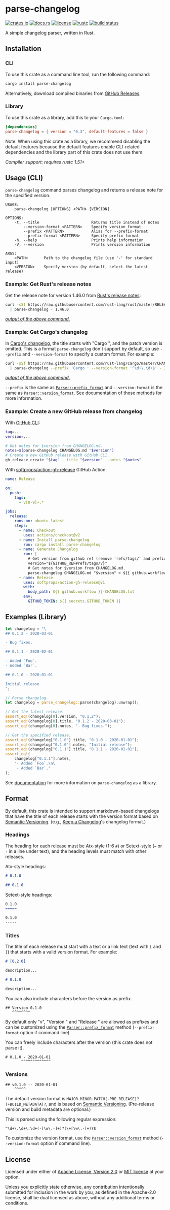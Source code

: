 # parse-changelog

[![crates.io](https://img.shields.io/crates/v/parse-changelog?style=flat-square&logo=rust)](https://crates.io/crates/parse-changelog)
[![docs.rs](https://img.shields.io/badge/docs.rs-parse--changelog-blue?style=flat-square)](https://docs.rs/parse-changelog)
[![license](https://img.shields.io/badge/license-Apache--2.0_OR_MIT-blue?style=flat-square)](#license)
[![rustc](https://img.shields.io/badge/rustc-1.51+-blue?style=flat-square&logo=rust)](https://www.rust-lang.org)
[![build status](https://img.shields.io/github/workflow/status/taiki-e/parse-changelog/CI/main?style=flat-square&logo=github)](https://github.com/taiki-e/parse-changelog/actions)

A simple changelog parser, written in Rust.

## Installation

### CLI

To use this crate as a command line tool, run the following command:

```sh
cargo install parse-changelog
```

Alternatively, download compiled binaries from [GitHub Releases](https://github.com/taiki-e/parse-changelog/releases).

### Library

To use this crate as a library, add this to your `Cargo.toml`:

```toml
[dependencies]
parse-changelog = { version = "0.3", default-features = false }
```

Note: When using this crate as a library, we recommend disabling the default
features because the default features enable CLI-related dependencies and the
library part of this crate does not use them.

*Compiler support: requires rustc 1.51+*

## Usage (CLI)

`parse-changelog` command parses changelog and returns a release note for the
specified version.

```text
USAGE:
    parse-changelog [OPTIONS] <PATH> [VERSION]

OPTIONS:
    -t, --title                       Returns title instead of notes
        --version-format <PATTERN>    Specify version format
        --prefix <PATTERN>            Alias for --prefix-format
        --prefix-format <PATTERN>     Specify prefix format
    -h, --help                        Prints help information
    -V, --version                     Prints version information

ARGS:
    <PATH>       Path to the changelog file (use '-' for standard input)
    <VERSION>    Specify version (by default, select the latest release)
```

### Example: Get Rust's release notes

Get the release note for version 1.46.0 from [Rust's release notes](https://github.com/rust-lang/rust/blob/master/RELEASES.md):

```sh
curl -sSf https://raw.githubusercontent.com/rust-lang/rust/master/RELEASES.md \
  | parse-changelog - 1.46.0
```

[*output of the above command.*](tests/fixtures/rust-1.46.0.md)

### Example: Get Cargo's changelog

In [Cargo's changelog](https://github.com/rust-lang/cargo/blob/master/CHANGELOG.md),
the title starts with "Cargo ", and the patch version is omitted. This is a
format `parse-changelog` don't support by default, so use `--prefix` and
`--version-format` to specify a custom format. For example:

```sh
curl -sSf https://raw.githubusercontent.com/rust-lang/cargo/master/CHANGELOG.md \
  | parse-changelog --prefix 'Cargo ' --version-format '^\d+\.\d+$' - 1.50
```

[*output of the above command.*](tests/fixtures/cargo-1.50.md)

`--prefix` is the same as [`Parser::prefix_format`] and `--version-format` is
the same as [`Parser::version_format`]. See documentation of those methods for
more information.

### Example: Create a new GitHub release from changelog

With [GitHub CLI](https://cli.github.com/manual/gh_release_create):

```sh
tag=...
version=...

# Get notes for $version from CHANGELOG.md.
notes=$(parse-changelog CHANGELOG.md "$version")
# Create a new GitHub release with GitHub CLI.
gh release create "$tag" --title "$version" --notes "$notes"
```

With [softprops/action-gh-release](https://github.com/softprops/action-gh-release) GitHub Action:

```yaml
name: Release

on:
  push:
    tags:
      - v[0-9]+.*

jobs:
  release:
    runs-on: ubuntu-latest
    steps:
      - name: Checkout
        uses: actions/checkout@v2
      - name: Install parse-changelog
        run: cargo install parse-changelog
      - name: Generate Changelog
        run: |
          # Get version from github ref (remove 'refs/tags/' and prefix 'v')
          version="${GITHUB_REF#refs/tags/v}"
          # Get notes for $version from CHANGELOG.md.
          parse-changelog CHANGELOG.md "$version" > ${{ github.workflow }}-CHANGELOG.txt
      - name: Release
        uses: softprops/action-gh-release@v1
        with:
          body_path: ${{ github.workflow }}-CHANGELOG.txt
        env:
          GITHUB_TOKEN: ${{ secrets.GITHUB_TOKEN }}
```

## Examples (Library)

```rust
let changelog = "\
## 0.1.2 - 2020-03-01

- Bug fixes.

## 0.1.1 - 2020-02-01

- Added `Foo`.
- Added `Bar`.

## 0.1.0 - 2020-01-01

Initial release
";

// Parse changelog.
let changelog = parse_changelog::parse(changelog).unwrap();

// Get the latest release.
assert_eq!(changelog[0].version, "0.1.2");
assert_eq!(changelog[0].title, "0.1.2 - 2020-03-01");
assert_eq!(changelog[0].notes, "- Bug fixes.");

// Get the specified release.
assert_eq!(changelog["0.1.0"].title, "0.1.0 - 2020-01-01");
assert_eq!(changelog["0.1.0"].notes, "Initial release");
assert_eq!(changelog["0.1.1"].title, "0.1.1 - 2020-02-01");
assert_eq!(
    changelog["0.1.1"].notes,
    "- Added `Foo`.\n\
     - Added `Bar`."
);
```

See [documentation](https://docs.rs/parse-changelog) for more information on
`parse-changelog` as a library.

## Format

By default, this crate is intended to support markdown-based changelogs
that have the title of each release starts with the version format based on
[Semantic Versioning][semver]. (e.g., [Keep a Changelog][keepachangelog]'s
changelog format.)

### Headings

The heading for each release must be Atx-style (1-6 `#`) or
Setext-style (`=` or `-` in a line under text), and the heading levels
must match with other releases.

Atx-style headings:

```markdown
# 0.1.0
```

```markdown
## 0.1.0
```

Setext-style headings:

```markdown
0.1.0
=====
```

```markdown
0.1.0
-----
```

### Titles

The title of each release must start with a text or a link text (text with
`[` and `]`) that starts with a valid version format. For example:

```markdown
# [0.2.0]

description...

# 0.1.0

description...
```

You can also include characters before the version as prefix.

```text
## Version 0.1.0
   ^^^^^^^^
```

By default only "v", "Version " and "Release " are allowed as prefixes and
can be customized using the [`Parser::prefix_format`] method
(`--prefix-format` option if command line).

You can freely include characters after the version (this crate does not
parse it).

```text
# 0.1.0 - 2020-01-01
       ^^^^^^^^^^^^^
```

### Versions

```text
## v0.1.0 -- 2020-01-01
    ^^^^^
```

The default version format is
`MAJOR.MINOR.PATCH(-PRE_RELEASE)?(+BUILD_METADATA)?`, and is
based on [Semantic Versioning][semver]. (Pre-release version and build
metadata are optional.)

This is parsed using the following regular expression:

```text
^\d+\.\d+\.\d+(-[\w\.-]+)?(\+[\w\.-]+)?$
```

To customize the version format, use the [`Parser::version_format`] method
(`--version-format` option if command line).

[`Parser::prefix_format`]: https://docs.rs/parse-changelog/0.1/parse_changelog/struct.Parser.html#method.prefix_format
[`Parser::version_format`]: https://docs.rs/parse-changelog/0.1/parse_changelog/struct.Parser.html#method.version_format
[keepachangelog]: https://keepachangelog.com/en/1.0.0
[semver]: https://semver.org/spec/v2.0.0.html

## License

Licensed under either of [Apache License, Version 2.0](LICENSE-APACHE) or
[MIT license](LICENSE-MIT) at your option.

Unless you explicitly state otherwise, any contribution intentionally submitted
for inclusion in the work by you, as defined in the Apache-2.0 license, shall
be dual licensed as above, without any additional terms or conditions.
